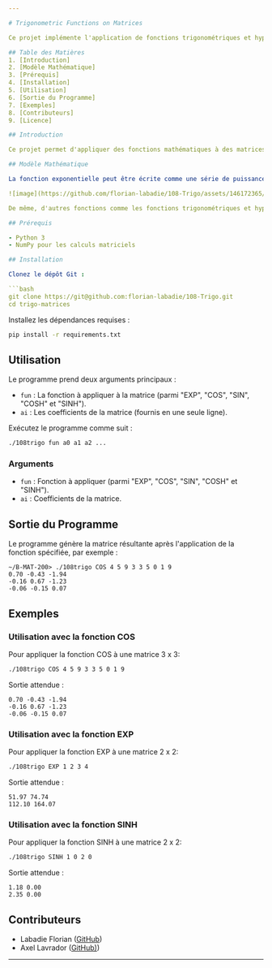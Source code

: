 ```yaml
---

# Trigonometric Functions on Matrices

Ce projet implémente l'application de fonctions trigonométriques et hyperboliques à des matrices en utilisant des séries de puissances. Le programme en Python peut calculer des fonctions comme l'exponentielle, le cosinus, le sinus, le cosinus hyperbolique et le sinus hyperbolique pour une matrice donnée.

## Table des Matières
1. [Introduction]
2. [Modèle Mathématique]
3. [Prérequis]
4. [Installation]
5. [Utilisation]
6. [Sortie du Programme]
7. [Exemples]
8. [Contributeurs]
9. [Licence]

## Introduction

Ce projet permet d'appliquer des fonctions mathématiques à des matrices en utilisant des séries de puissances. Les fonctions disponibles incluent l'exponentielle, le cosinus, le sinus, le cosinus hyperbolique et le sinus hyperbolique.

## Modèle Mathématique

La fonction exponentielle peut être écrite comme une série de puissances :

![image](https://github.com/florian-labadie/108-Trigo/assets/146172365/63f0b307-b73a-40e3-bccd-6a0d3d21187f)

De même, d'autres fonctions comme les fonctions trigonométriques et hyperboliques peuvent être exprimées sous forme de séries de puissances. Ces séries sont particulièrement utiles pour les approximations rapides de ces fonctions et peuvent être utilisées pour exponentier divers objets mathématiques, tels que des matrices.

## Prérequis

- Python 3
- NumPy pour les calculs matriciels

## Installation

Clonez le dépôt Git :

```bash
git clone https://git@github.com:florian-labadie/108-Trigo.git
cd trigo-matrices
```

Installez les dépendances requises :

```bash
pip install -r requirements.txt
```

## Utilisation

Le programme prend deux arguments principaux :
- `fun` : La fonction à appliquer à la matrice (parmi "EXP", "COS", "SIN", "COSH" et "SINH").
- `ai` : Les coefficients de la matrice (fournis en une seule ligne).

Exécutez le programme comme suit :

```bash
./108trigo fun a0 a1 a2 ...
```

### Arguments

- `fun` : Fonction à appliquer (parmi "EXP", "COS", "SIN", "COSH" et "SINH").
- `ai` : Coefficients de la matrice.

## Sortie du Programme

Le programme génère la matrice résultante après l'application de la fonction spécifiée, par exemple :

```
~/B-MAT-200> ./108trigo COS 4 5 9 3 3 5 0 1 9
0.70 -0.43 -1.94
-0.16 0.67 -1.23
-0.06 -0.15 0.07
```

## Exemples

### Utilisation avec la fonction COS

Pour appliquer la fonction COS à une matrice 3 x 3:

```bash
./108trigo COS 4 5 9 3 3 5 0 1 9
```

Sortie attendue :

```
0.70 -0.43 -1.94
-0.16 0.67 -1.23
-0.06 -0.15 0.07
```

### Utilisation avec la fonction EXP

Pour appliquer la fonction EXP à une matrice 2 x 2:

```bash
./108trigo EXP 1 2 3 4
```

Sortie attendue :

```
51.97 74.74
112.10 164.07
```

### Utilisation avec la fonction SINH

Pour appliquer la fonction SINH à une matrice 2 x 2:

```bash
./108trigo SINH 1 0 2 0
```

Sortie attendue :

```
1.18 0.00
2.35 0.00
```

## Contributeurs

- Labadie Florian ([GitHub](https://github.com/florian-labadie))
- Axel Lavrador ([GitHub)](https://github.com/Oursegamin))

---
```

